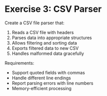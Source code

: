 # Exercise 3: CSV Parser

Create a CSV file parser that:
1. Reads a CSV file with headers
2. Parses data into appropriate structures
3. Allows filtering and sorting data
4. Exports filtered data to new CSV
5. Handles malformed data gracefully

Requirements:
- Support quoted fields with commas
- Handle different line endings
- Report parsing errors with line numbers
- Memory-efficient processing